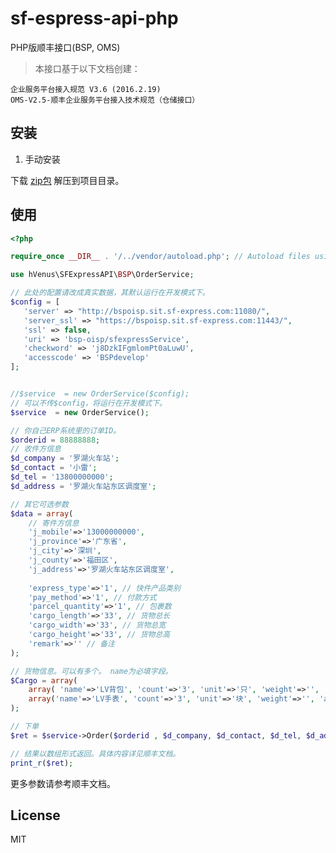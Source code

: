 # sf-espress-api-php
PHP版顺丰接口(BSP, OMS)

>本接口基于以下文档创建：

    企业服务平台接入规范 V3.6 (2016.2.19)
    OMS-V2.5-顺丰企业服务平台接入技术规范（仓储接口） 

## 安装

1. 手动安装

  下载 [zip包](https://github.com/hVenus/sf-express-api-php/archive/master.zip) 解压到项目目录。


## 使用


```php
<?php 

require_once __DIR__ . '/../vendor/autoload.php'; // Autoload files using Composer autoload

use hVenus\SFExpressAPI\BSP\OrderService;

// 此处的配置请改成真实数据，其默认运行在开发模式下。
$config = [
   'server' => "http://bspoisp.sit.sf-express.com:11080/",
   'server_ssl' => "https://bspoisp.sit.sf-express.com:11443/",
   'ssl' => false,
   'uri' => 'bsp-oisp/sfexpressService',
   'checkword' => 'j8DzkIFgmlomPt0aLuwU',
   'accesscode' => 'BSPdevelop'
];


//$service  = new OrderService($config);
// 可以不传$config，将运行在开发模式下。
$service  = new OrderService();

// 你自己ERP系统里的订单ID。
$orderid = 88888888;
// 收件方信息
$d_company = '罗湖火车站';
$d_contact = '小雷';
$d_tel = '13800000000';
$d_address = '罗湖火车站东区调度室';

// 其它可选参数
$data = array(
    // 寄件方信息
    'j_mobile'=>'13000000000',
    'j_province'=>'广东省',
    'j_city'=>'深圳',
    'j_county'=>'福田区',
    'j_address'=>'罗湖火车站东区调度室',
    
    'express_type'=>'1', // 快件产品类别
    'pay_method'=>'1', // 付款方式
    'parcel_quantity'=>'1', // 包裹数
    'cargo_length'=>'33', // 货物总长
    'cargo_width'=>'33', // 货物总宽
    'cargo_height'=>'33', // 货物总高
    'remark'=>'' // 备注
);

// 货物信息。可以有多个。 name为必填字段。
$Cargo = array(
    array( 'name'=>'LV背包', 'count'=>'3', 'unit'=>'只', 'weight'=>'', 'amount'=>'', 'currency'=>'', 'source_area'=>''),
    array('name'=>'LV手表', 'count'=>'3', 'unit'=>'块', 'weight'=>'', 'amount'=>'', 'currency'=>'', 'source_area'=>'')
);

// 下单
$ret = $service->Order($orderid , $d_company, $d_contact, $d_tel, $d_address, $data, $Cargo);

// 结果以数组形式返回。具体内容详见顺丰文档。
print_r($ret);

```
更多参数请参考顺丰文档。



## License

MIT